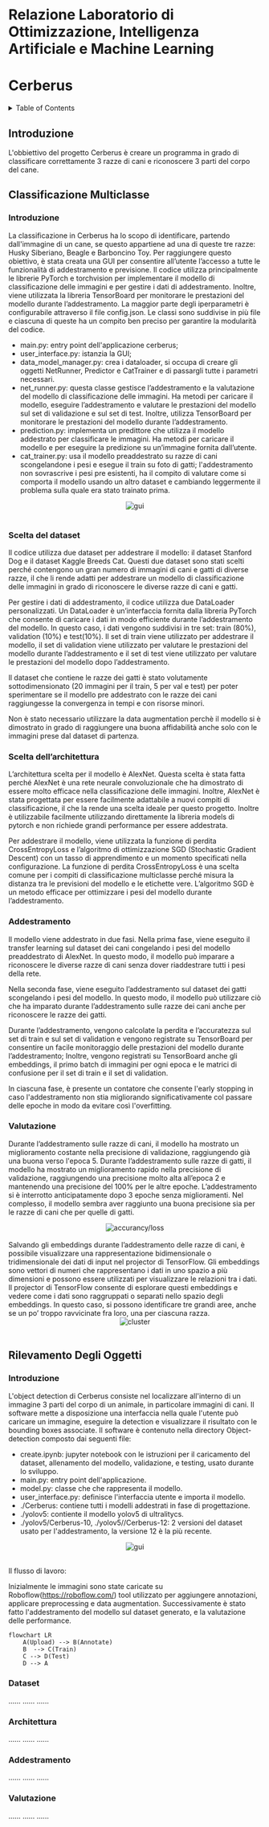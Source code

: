 # Relazione Laboratorio di Ottimizzazione, Intelligenza Artificiale e Machine Learning

# Cerberus

<!-- TABLE OF CONTENTS -->
<details>
  <summary>Table of Contents</summary>
  <ol>
    <li>
      <a href="introduzione">Introduzione</a>
    </li>
    <li>
      <a href="#classificazione">Classificazione Multiclasse</a>
      <ul>
        <li><a href="#dataset">Dataset</a></li>
        <li><a href="#architettura">Architettura</a></li>
        <li><a href="#addestramento">Addestramento</a></li>
        <li><a href="#valutazione">Valutazione</a></li>
      </ul>
    </li>
    <li>
      <a href="#localizzazione">Localizzazione</a>
      <ul>
        <li><a href="#dataset">Dataset</a></li>
        <li><a href="#architettura">Architettura</a></li>
        <li><a href="#addestramento">Addestramento</a></li>
        <li><a href="#valutazione">Valutazione</a></li>
      </ul>
    </li>
  </ol>
</details>

## Introduzione

L'obbiettivo del progetto Cerberus è creare un programma in grado di classificare correttamente 3 razze di cani e riconoscere 3 parti del corpo del cane.

## Classificazione Multiclasse

### Introduzione

La classificazione in Cerberus ha lo scopo di identificare, partendo dall'immagine di un cane, se questo appartiene ad una di queste tre razze: Husky Siberiano, Beagle e Barboncino Toy.
Per raggiungere questo obiettivo, è stata creata una GUI per consentire all’utente l’accesso a tutte le funzionalità di addestramento e previsione.
Il codice utilizza principalmente le librerie PyTorch e torchvision per implementare il modello di classificazione delle immagini e per gestire i dati di addestramento. Inoltre, viene utilizzata la libreria TensorBoard per monitorare le prestazioni del modello durante l’addestramento.
La maggior parte degli iperparametri è configurabile attraverso il file config.json.
Le classi sono suddivise in più file e ciascuna di queste ha un compito ben preciso per garantire la modularità del codice.

- main.py: entry point dell'applicazione cerberus;
- user_interface.py: istanzia la GUI;
- data_model_manager.py: crea i dataloader, si occupa di creare gli oggetti NetRunner, Predictor e CatTrainer e di passargli tutte i parametri necessari.
- net_runner.py: questa classe gestisce l’addestramento e la valutazione del modello di classificazione delle immagini. Ha metodi per caricare il modello, eseguire l’addestramento e valutare le prestazioni del modello sul set di validazione e sul set di test. Inoltre, utilizza TensorBoard per monitorare le prestazioni del modello durante l’addestramento.
- prediction.py: implementa un predittore che utilizza il modello addestrato per classificare le immagini. Ha metodi per caricare il modello e per eseguire la predizione su un’immagine fornita dall’utente.
- cat_trainer.py: usa il modello preaddestrato su razze di cani scongelandone i pesi e esegue il train su foto di gatti; l'addestramento non sovrascrive i pesi pre esistenti, ha il compito di valutare come si comporta il modello usando un altro dataset e cambiando leggermente il problema sulla quale era stato trainato prima.
<div align="center">
    <img src="res/gui.jpg" alt="gui" >
</div><br>

### Scelta del dataset

Il codice utilizza due dataset per addestrare il modello: il dataset Stanford Dog e il dataset Kaggle Breeds Cat. Questi due dataset sono stati scelti perché contengono un gran numero di immagini di cani e gatti di diverse razze, il che li rende adatti per addestrare un modello di classificazione delle immagini in grado di riconoscere le diverse razze di cani e gatti.

Per gestire i dati di addestramento, il codice utilizza due DataLoader personalizzati. Un DataLoader è un’interfaccia fornita dalla libreria PyTorch che consente di caricare i dati in modo efficiente durante l’addestramento del modello. In questo caso, i dati vengono suddivisi in tre set: train (80%), validation (10%) e test(10%). Il set di train viene utilizzato per addestrare il modello, il set di validation viene utilizzato per valutare le prestazioni del modello durante l’addestramento e il set di test viene utilizzato per valutare le prestazioni del modello dopo l’addestramento.

Il dataset che contiene le razze dei gatti è stato volutamente sottodimensionato (20 immagini per il train, 5 per val e test) per poter sperimentare se il modello pre addestrato con le razze dei cani raggiungesse la convergenza in tempi e con risorse minori.

Non è stato necessario utilizzare la data augmentation perchè il modello si è dimostrato in grado di raggiungere una buona affidabilità anche solo con le immagini prese dal dataset di partenza.

### Scelta dell’architettura

L’architettura scelta per il modello è AlexNet. Questa scelta è stata fatta perché AlexNet è una rete neurale convoluzionale che ha dimostrato di essere molto efficace nella classificazione delle immagini. Inoltre, AlexNet è stata progettata per essere facilmente adattabile a nuovi compiti di classificazione, il che la rende una scelta ideale per questo progetto. Inoltre è utilizzabile facilmente utilizzando direttamente la libreria models di pytorch e non richiede grandi performance per essere addestrata.

Per addestrare il modello, viene utilizzata la funzione di perdita CrossEntropyLoss e l’algoritmo di ottimizzazione SGD (Stochastic Gradient Descent) con un tasso di apprendimento e un momento specificati nella configurazione. La funzione di perdita CrossEntropyLoss è una scelta comune per i compiti di classificazione multiclasse perché misura la distanza tra le previsioni del modello e le etichette vere. L’algoritmo SGD è un metodo efficace per ottimizzare i pesi del modello durante l’addestramento.

### Addestramento

Il modello viene addestrato in due fasi. Nella prima fase, viene eseguito il transfer learning sul dataset dei cani congelando i pesi del modello preaddestrato di AlexNet. In questo modo, il modello può imparare a riconoscere le diverse razze di cani senza dover riaddestrare tutti i pesi della rete.

Nella seconda fase, viene eseguito l’addestramento sul dataset dei gatti scongelando i pesi del modello. In questo modo, il modello può utilizzare ciò che ha imparato durante l’addestramento sulle razze dei cani anche per riconoscere le razze dei gatti.

Durante l’addestramento, vengono calcolate la perdita e l’accuratezza sul set di train e sul set di validation e vengono registrate su TensorBoard per consentire un facile monitoraggio delle prestazioni del modello durante l’addestramento; Inoltre, vengono registrati su TensorBoard anche gli embeddings, il primo batch di immagini per ogni epoca e le matrici di confusione per il set di train e il set di validation.

In ciascuna fase, è presente un contatore che consente l'early stopping in caso l'addestramento non stia migliorando significativamente col passare delle epoche in modo da evitare così l'overfitting.

### Valutazione

Durante l’addestramento sulle razze di cani, il modello ha mostrato un miglioramento costante nella precisione di validazione, raggiungendo già una buona verso l'epoca 5. Durante l’addestramento sulle razze di gatti, il modello ha mostrato un miglioramento rapido nella precisione di validazione, raggiungendo una precisione molto alta all’epoca 2 e mantenendo una precisione del 100% per le altre epoche. L’addestramento si è interrotto anticipatamente dopo 3 epoche senza miglioramenti.
Nel complesso, il modello sembra aver raggiunto una buona precisione sia per le razze di cani che per quelle di gatti.

<div align="center">
    <img src="res/class_acctrain.jpg" alt="accurancy/loss" >
</div><br>
Salvando gli embeddings durante l’addestramento delle razze di cani, è possibile visualizzare una rappresentazione bidimensionale o tridimensionale dei dati di input nel projector di TensorFlow. Gli embeddings sono vettori di numeri che rappresentano i dati in uno spazio a più dimensioni e possono essere utilizzati per visualizzare le relazioni tra i dati. Il projector di TensorFlow consente di esplorare questi embeddings e vedere come i dati sono raggruppati o separati nello spazio degli embeddings. In questo caso, si possono identificare tre grandi aree, anche se un po’ troppo ravvicinate fra loro, una per ciascuna razza.

<div align="center">
    <img src="res/class_projection.jpg" alt="cluster" >
</div><br>

## Rilevamento Degli Oggetti

### Introduzione 

L'object detection di Cerberus consiste nel localizzare all'interno di un immagine 3 parti del corpo
di un animale, in particolare immagini di cani. Il software mette a disposizione una
interfaccia nella quale l'utente può caricare un immagine, eseguire la detection e visualizzare il
risultato con le bounding boxes associate. 
Il software è contenuto nella directory Object-detection composto dai seguenti file:

- create.ipynb: jupyter notebook con le istruzioni per il caricamento del dataset, allenamento
del modello, validazione, e testing, usato durante lo sviluppo.
- main.py: entry point dell'applicazione.
- model.py: classe che che rappresenta il modello.
- user_interface.py: definisce l'interfaccia utente e importa il modello.
- ./Cerberus: contiene tutti i modelli addestrati in fase di progettazione. 
- ./yolov5: contiente il modello yolov5 di ultralitycs.
- ./yolov5/Cerberus-10, ./yolov5//Cerberus-12: 2 versioni del dataset usato per l'addestramento, la versione 12 è 
la più recente. 
<div align="center">
    <img src="res/objGui.png" alt="gui" >
</div><br>

Il flusso di lavoro:

Inizialmente le immagini sono state caricate su Roboflow(https://roboflow.com/) tool utilizzato per aggiungere annotazioni,
applicare preprocessing e data augmentation. Successivamente è stato fatto l'addestramento del modello sul dataset generato, 
e la valutazione delle performance.

```mermaid
flowchart LR
    A(Upload) --> B(Annotate)
    B  --> C(Train)
    C --> D(Test)
    D --> A
```

### Dataset

......
......
......

### Architettura

......
......
......

### Addestramento

......
......
......

### Valutazione

......
......
......
